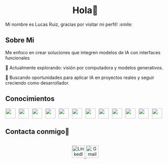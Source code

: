 <h1 align="center">Hola👋</h1>

<div size='20px'> Mi nombre es Lucas Ruiz, gracias por visitar mi perfil! :smile: 
</div>

<h2> Sobre Mi </h2>

Me enfoco en crear soluciones que integren modelos de IA con interfaces funcionales

🧪 Actualmente explorando: visión por computadora y modelos generativos.

🚀 Buscando oportunidades para aplicar IA en proyectos reales y seguir creciendo como desarrollador.

<h2> Conocimientos </h2>

<div style="display: flex; flex-direction: row; gap: 10px; align-items: center;">
  <img src="https://raw.githubusercontent.com/Luksruiz10/assets/main/icons/aws.png" width="32" />
  <img src="https://raw.githubusercontent.com/Luksruiz10/assets/main/icons/css3.png" width="32" />
  <img src="https://raw.githubusercontent.com/Luksruiz10/assets/main/icons/flask.png" width="32" />
  <img src="https://raw.githubusercontent.com/Luksruiz10/assets/main/icons/github.png" width="32" />
  <img src="https://raw.githubusercontent.com/Luksruiz10/assets/main/icons/html.png" width="32" />
  <img src="https://raw.githubusercontent.com/Luksruiz10/assets/main/icons/javascript.png" width="32" />
  <img src="https://raw.githubusercontent.com/Luksruiz10/assets/main/icons/pandas.png" width="32" />
  <img src="https://raw.githubusercontent.com/Luksruiz10/assets/main/icons/postgresql.png" width="32" /> 
  <img src="https://raw.githubusercontent.com/Luksruiz10/assets/main/icons/python.png" width="32" /> 
  <img src="https://raw.githubusercontent.com/Luksruiz10/assets/main/icons/pytorch.png" width="32" />
  <img src="https://raw.githubusercontent.com/Luksruiz10/assets/main/icons/react.png" width="32" />
  <img src="https://raw.githubusercontent.com/Luksruiz10/assets/main/icons/Scikit_learn.png" width="32" />
</div>


<h2 style="display: inline-block">Contacta conmigo🤝</h2>

<p align="center">
  <a href="https://www.linkedin.com/in/lucas-ruiz497">
    <img src="https://skillicons.dev/icons?i=linkedin" alt="LinkedIn" height="40">
  </a>
  <a href="mailto:lucasruiz048@gmail.com">
    <img src="https://skillicons.dev/icons?i=gmail" alt="Gmail" height="40">
  </a>
</p>
